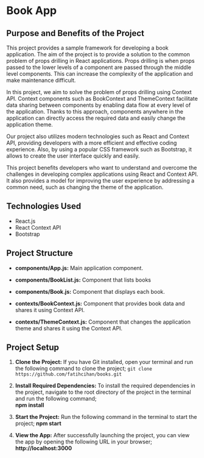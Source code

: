 # Book App
## Purpose and Benefits of the Project
This project provides a sample framework for developing a book application. The aim of the project is to provide a solution to the common problem of props drilling in React applications. Props drilling is when props passed to the lower levels of a component are passed through the middle level components. This can increase the complexity of the application and make maintenance difficult.

In this project, we aim to solve the problem of props drilling using Context API. Context components such as BookContext and ThemeContext facilitate data sharing between components by enabling data flow at every level of the application. Thanks to this approach, components anywhere in the application can directly access the required data and easily change the application theme.

Our project also utilizes modern technologies such as React and Context API, providing developers with a more efficient and effective coding experience. Also, by using a popular CSS framework such as Bootstrap, it allows to create the user interface quickly and easily.

This project benefits developers who want to understand and overcome the challenges in developing complex applications using React and Context API. It also provides a model for improving the user experience by addressing a common need, such as changing the theme of the application.

## Technologies Used

- React.js
- React Context API
- Bootstrap

## Project Structure

 - **components/App.js:** Main application component.

 - **components/BookList.js:** Component that lists books
 
 - **components/Book.js:** Component that displays each book.
 
 - **contexts/BookContext.js:** Component that provides book data and shares it using Context API.
  
 - **contexts/ThemeContext.js:** Component that changes the application theme and shares it using the Context API.

## Project Setup 

 1. **Clone the Project:** If you have Git installed, open your terminal and run the following command to clone the project; 
`git clone https://github.com/fatihcihan/books.git`

 2. **Install Required Dependencies:** To install the required dependencies in the project, navigate to the root directory of the project in the terminal and run the following command;  
    **npm install**

 3. **Start the Project:** Run the following command in the terminal to start the project;
**npm start**

 4. **View the App:** After successfully launching the project, you can view the app by opening the following URL in your browser;    
    **http://localhost:3000**
